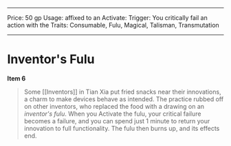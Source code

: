 
---
Price: 50 gp
Usage: affixed to an
Activate: 
Trigger: You critically fail an action with the
Traits: Consumable, Fulu, Magical, Talisman, Transmutation

---

# Inventor's Fulu

**Item 6**

> Some [[Inventors]] in Tian Xia put fried snacks near their innovations, a charm to make devices behave as intended. The practice rubbed off on other inventors, who replaced the food with a drawing on an *inventor's fulu*. When you Activate the fulu, your critical failure becomes a failure, and you can spend just 1 minute to return your innovation to full functionality. The fulu then burns up, and its effects end.
